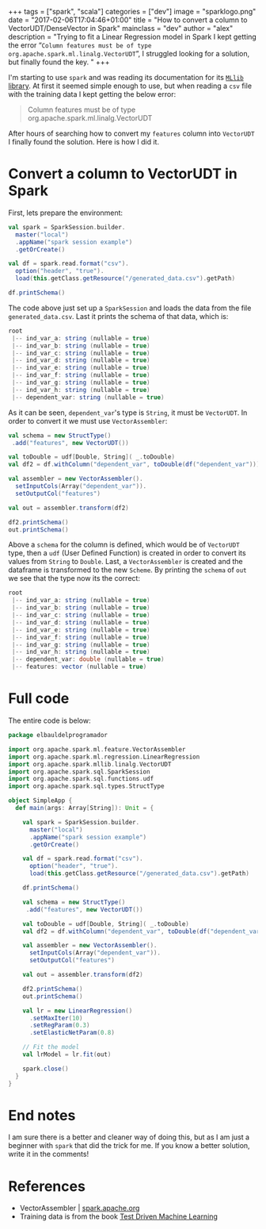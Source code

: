 +++
tags = ["spark", "scala"]
categories = ["dev"]
image = "sparklogo.png"
date = "2017-02-06T17:04:46+01:00"
title = "How to convert a column to VectorUDT/DenseVector in Spark"
mainclass = "dev"
author = "alex"
description = "Trying to fit a Linear Regression model in Spark I kept getting the error “`Column features must be of type org.apache.spark.ml.linalg.VectorUDT`”, I struggled looking for a solution, but finally found the key. "
+++

I'm starting to use `spark` and was reading its documentation for its <a href="https://spark.apache.org/docs/latest/ml-classification-regression.html#linear-regression" target="_blank" title="MlLib linearRegression">`MLlib` library</a>. At first it seemed simple enough to use, but when reading a `csv` file with the training data I kept getting the below error:

> Column features must be of type org.apache.spark.ml.linalg.VectorUDT

After hours of searching how to convert my `features` column into `VectorUDT` I finally found the solution. Here is how I did it.

# Convert a column to VectorUDT in Spark

First, lets prepare the environment:

```scala
val spark = SparkSession.builder.
  master("local")
  .appName("spark session example")
  .getOrCreate()

val df = spark.read.format("csv").
  option("header", "true").
  load(this.getClass.getResource("/generated_data.csv").getPath)

df.printSchema()
```

<!--more--><!--ad-->

The code above just set up a `SparkSession` and loads the data from the file `generated_data.csv`. Last it prints the schema of that data, which is:

```scala
root
 |-- ind_var_a: string (nullable = true)
 |-- ind_var_b: string (nullable = true)
 |-- ind_var_c: string (nullable = true)
 |-- ind_var_d: string (nullable = true)
 |-- ind_var_e: string (nullable = true)
 |-- ind_var_f: string (nullable = true)
 |-- ind_var_g: string (nullable = true)
 |-- ind_var_h: string (nullable = true)
 |-- dependent_var: string (nullable = true)
```

As it can be seen, `dependent_var`'s type is `String`, it must be `VectorUDT`. In order to convert it we must use `VectorAssembler`:

```scala
val schema = new StructType()
 .add("features", new VectorUDT())

val toDouble = udf[Double, String]( _.toDouble)
val df2 = df.withColumn("dependent_var", toDouble(df("dependent_var")))

val assembler = new VectorAssembler().
  setInputCols(Array("dependent_var")).
  setOutputCol("features")

val out = assembler.transform(df2)

df2.printSchema()
out.printSchema()
```

Above a `schema` for the column is defined, which would be of `VectorUDT` type, then a `udf` (User Defined Function) is created in order to convert its values from `String` to `Double`. Last, a `VectorAssembler` is created and the dataframe is transformed to the new `Scheme`. By printing the `schema` of `out` we see that the type now its the correct:

```scala
root
 |-- ind_var_a: string (nullable = true)
 |-- ind_var_b: string (nullable = true)
 |-- ind_var_c: string (nullable = true)
 |-- ind_var_d: string (nullable = true)
 |-- ind_var_e: string (nullable = true)
 |-- ind_var_f: string (nullable = true)
 |-- ind_var_g: string (nullable = true)
 |-- ind_var_h: string (nullable = true)
 |-- dependent_var: double (nullable = true)
 |-- features: vector (nullable = true)
```

# Full code

The entire code is below:

```scala
package elbauldelprogramador

import org.apache.spark.ml.feature.VectorAssembler
import org.apache.spark.ml.regression.LinearRegression
import org.apache.spark.mllib.linalg.VectorUDT
import org.apache.spark.sql.SparkSession
import org.apache.spark.sql.functions.udf
import org.apache.spark.sql.types.StructType

object SimpleApp {
  def main(args: Array[String]): Unit = {

    val spark = SparkSession.builder.
      master("local")
      .appName("spark session example")
      .getOrCreate()

    val df = spark.read.format("csv").
      option("header", "true").
      load(this.getClass.getResource("/generated_data.csv").getPath)

    df.printSchema()

    val schema = new StructType()
     .add("features", new VectorUDT())

    val toDouble = udf[Double, String]( _.toDouble)
    val df2 = df.withColumn("dependent_var", toDouble(df("dependent_var")))

    val assembler = new VectorAssembler().
      setInputCols(Array("dependent_var")).
      setOutputCol("features")

    val out = assembler.transform(df2)

    df2.printSchema()
    out.printSchema()

    val lr = new LinearRegression()
      .setMaxIter(10)
      .setRegParam(0.3)
      .setElasticNetParam(0.8)

    // Fit the model
    val lrModel = lr.fit(out)

    spark.close()
  }
}
```

# End notes

I am sure there is a better and cleaner way of doing this, but as I am just a beginner with `spark` that did the trick for me. If you know a better solution, write it in the comments!

# References

- VectorAssembler | <a href="http://spark.apache.org/docs/latest/ml-features.html#vectorassembler" target="_blank" title="VectorAssembler Documentation">spark.apache.org</a>
- Training data is from the book <a href="http://amzn.to/2kKFAgi" target="_blank" title="Test Driven Machine Learning">Test Driven Machine Learning</a>
